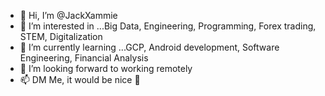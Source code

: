 - 👋 Hi, I’m @JackXammie
- 👀 I’m interested in ...Big Data, Engineering, Programming, Forex trading, STEM, Digitalization
- 🌱 I’m currently learning ...GCP, Android development, Software Engineering, Financial Analysis
- 💞️ I’m looking forward to working remotely
- 📫 DM Me, it would be nice 🙂 

<!---
JackXammie/JackXammie is a ✨ special ✨ repository because its `README.md` (this file) appears on your GitHub profile.
You can click the Preview link to take a look at your changes.
--->
